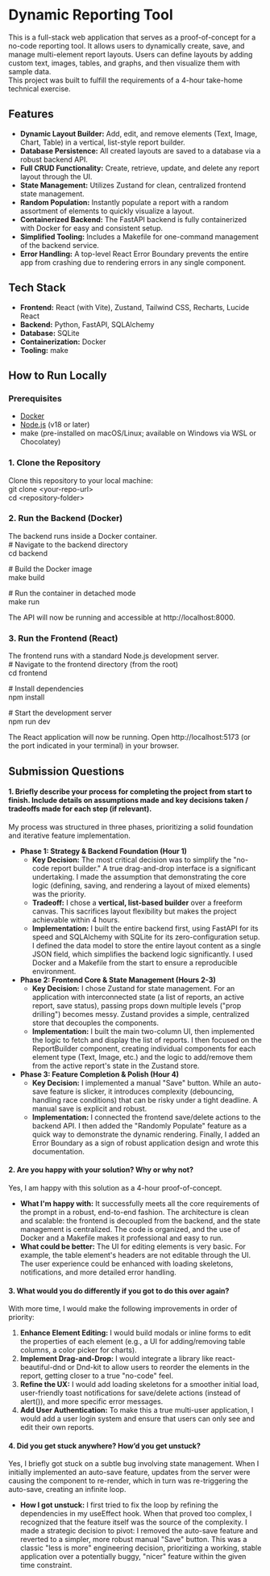 # **Dynamic Reporting Tool**

This is a full-stack web application that serves as a proof-of-concept for a no-code reporting tool. It allows users to dynamically create, save, and manage multi-element report layouts. Users can define layouts by adding custom text, images, tables, and graphs, and then visualize them with sample data.  
This project was built to fulfill the requirements of a 4-hour take-home technical exercise.

## **Features**

* **Dynamic Layout Builder:** Add, edit, and remove elements (Text, Image, Chart, Table) in a vertical, list-style report builder.  
* **Database Persistence:** All created layouts are saved to a database via a robust backend API.  
* **Full CRUD Functionality:** Create, retrieve, update, and delete any report layout through the UI.  
* **State Management:** Utilizes Zustand for clean, centralized frontend state management.  
* **Random Population:** Instantly populate a report with a random assortment of elements to quickly visualize a layout.  
* **Containerized Backend:** The FastAPI backend is fully containerized with Docker for easy and consistent setup.  
* **Simplified Tooling:** Includes a Makefile for one-command management of the backend service.  
* **Error Handling:** A top-level React Error Boundary prevents the entire app from crashing due to rendering errors in any single component.

## **Tech Stack**

* **Frontend:** React (with Vite), Zustand, Tailwind CSS, Recharts, Lucide React  
* **Backend:** Python, FastAPI, SQLAlchemy  
* **Database:** SQLite  
* **Containerization:** Docker  
* **Tooling:** make

## **How to Run Locally**

### **Prerequisites**

* [Docker](https://www.docker.com/get-started)  
* [Node.js](https://nodejs.org/en/) (v18 or later)  
* make (pre-installed on macOS/Linux; available on Windows via WSL or Chocolatey)

### **1\. Clone the Repository**

Clone this repository to your local machine:  
git clone \<your-repo-url\>  
cd \<repository-folder\>

### **2\. Run the Backend (Docker)**

The backend runs inside a Docker container.  
\# Navigate to the backend directory  
cd backend

\# Build the Docker image  
make build

\# Run the container in detached mode  
make run

The API will now be running and accessible at http://localhost:8000.

### **3\. Run the Frontend (React)**

The frontend runs with a standard Node.js development server.  
\# Navigate to the frontend directory (from the root)  
cd frontend

\# Install dependencies  
npm install

\# Start the development server  
npm run dev

The React application will now be running. Open http://localhost:5173 (or the port indicated in your terminal) in your browser.

## **Submission Questions**

#### **1\. Briefly describe your process for completing the project from start to finish. Include details on assumptions made and key decisions taken / tradeoffs made for each step (if relevant).**

My process was structured in three phases, prioritizing a solid foundation and iterative feature implementation.

* **Phase 1: Strategy & Backend Foundation (Hour 1\)**  
  * **Key Decision:** The most critical decision was to simplify the "no-code report builder." A true drag-and-drop interface is a significant undertaking. I made the assumption that demonstrating the core logic (defining, saving, and rendering a layout of mixed elements) was the priority.  
  * **Tradeoff:** I chose a **vertical, list-based builder** over a freeform canvas. This sacrifices layout flexibility but makes the project achievable within 4 hours.  
  * **Implementation:** I built the entire backend first, using FastAPI for its speed and SQLAlchemy with SQLite for its zero-configuration setup. I defined the data model to store the entire layout content as a single JSON field, which simplifies the backend logic significantly. I used Docker and a Makefile from the start to ensure a reproducible environment.  
* **Phase 2: Frontend Core & State Management (Hours 2-3)**  
  * **Key Decision:** I chose Zustand for state management. For an application with interconnected state (a list of reports, an active report, save status), passing props down multiple levels ("prop drilling") becomes messy. Zustand provides a simple, centralized store that decouples the components.  
  * **Implementation:** I built the main two-column UI, then implemented the logic to fetch and display the list of reports. I then focused on the ReportBuilder component, creating individual components for each element type (Text, Image, etc.) and the logic to add/remove them from the active report's state in the Zustand store.  
* **Phase 3: Feature Completion & Polish (Hour 4\)**  
  * **Key Decision:** I implemented a manual "Save" button. While an auto-save feature is slicker, it introduces complexity (debouncing, handling race conditions) that can be risky under a tight deadline. A manual save is explicit and robust.  
  * **Implementation:** I connected the frontend save/delete actions to the backend API. I then added the "Randomly Populate" feature as a quick way to demonstrate the dynamic rendering. Finally, I added an Error Boundary as a sign of robust application design and wrote this documentation.

#### **2\. Are you happy with your solution? Why or why not?**

Yes, I am happy with this solution as a 4-hour proof-of-concept.

* **What I'm happy with:** It successfully meets all the core requirements of the prompt in a robust, end-to-end fashion. The architecture is clean and scalable: the frontend is decoupled from the backend, and the state management is centralized. The code is organized, and the use of Docker and a Makefile makes it professional and easy to run.  
* **What could be better:** The UI for editing elements is very basic. For example, the table element's headers are not editable through the UI. The user experience could be enhanced with loading skeletons, notifications, and more detailed error handling.

#### **3\. What would you do differently if you got to do this over again?**

With more time, I would make the following improvements in order of priority:

1. **Enhance Element Editing:** I would build modals or inline forms to edit the properties of each element (e.g., a UI for adding/removing table columns, a color picker for charts).  
2. **Implement Drag-and-Drop:** I would integrate a library like react-beautiful-dnd or Dnd-kit to allow users to reorder the elements in the report, getting closer to a true "no-code" feel.  
3. **Refine the UX:** I would add loading skeletons for a smoother initial load, user-friendly toast notifications for save/delete actions (instead of alert()), and more specific error messages.  
4. **Add User Authentication:** To make this a true multi-user application, I would add a user login system and ensure that users can only see and edit their own reports.

#### **4\. Did you get stuck anywhere? How’d you get unstuck?**

Yes, I briefly got stuck on a subtle bug involving state management. When I initially implemented an auto-save feature, updates from the server were causing the component to re-render, which in turn was re-triggering the auto-save, creating an infinite loop.

* **How I got unstuck:** I first tried to fix the loop by refining the dependencies in my useEffect hook. When that proved too complex, I recognized that the feature itself was the source of the complexity. I made a strategic decision to pivot: I removed the auto-save feature and reverted to a simpler, more robust manual "Save" button. This was a classic "less is more" engineering decision, prioritizing a working, stable application over a potentially buggy, "nicer" feature within the given time constraint.